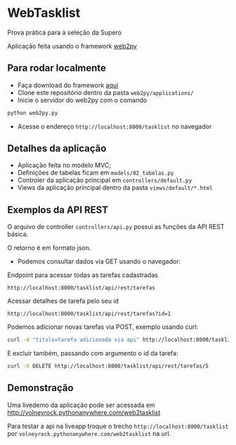 # WebTasklist
Prova prática para a seleção da Supero

Aplicação feita usando o framework [web2py](http://http://web2py.com/)

## Para rodar localmente

- Faça download do framework [aqui](https://mdipierro.pythonanywhere.com/examples/static/web2py_src.zip)
- Clone este repositório dentro da pasta `web2py/applications/`
- Inicie o servidor do web2py com o comando 
```bash
python web2py.py
```
- Acesse o endereço `http://localhost:8000/tasklist` no navegador


## Detalhes da aplicação
- Aplicação feita no modelo MVC;
- Definições de tabelas ficam em `models/02_tabelas.py`
- Controler da aplicação principal em `controllers/default.py`
- Views da aplicação principal dentro da pasta `views/default/*.html`


## Exemplos da API REST
O arquivo de controller `controllers/api.py` possui as funções da API REST básica.


O retorno é em formato json.

- Podemos consultar dados via GET usando o navegador:


Endpoint para acessar todas as tarefas cadastradas
```
http://localhost:8000/tasklist/api/rest/tarefas
```


Acessar detalhes de tarefa pelo seu id
```
http://localhost:8000/tasklist/api/rest/tarefas?id=1
```


Podemos adicionar novas tarefas via POST, exemplo usando curl:
```bash
curl -d "titulo=tarefa adicionada via api" http://localhost:8000/tasklist/api/rest/tarefas
```


E excluir também, passando com argumento o id da tarefa:
```bash
curl -X DELETE http://localhost:8000/tasklist/api/rest/tarefas/5
```

## Demonstração
Uma livedemo da aplicação pode ser acessada em http://volneyrock.pythonanywhere.com/web2tasklist

Para testar a api na liveapp troque o trecho `http://localhost:8000/tasklist` por `volneyrock.pythonanywhere.com/web2tasklist` na url. 

